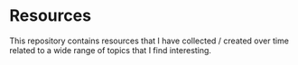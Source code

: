 # Resources
This repository contains resources that I have collected / created over time related to a wide range of topics that I find interesting.
